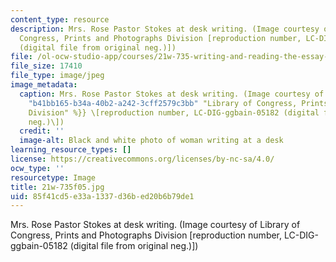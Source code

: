 ```yaml
---
content_type: resource
description: Mrs. Rose Pastor Stokes at desk writing. (Image courtesy of Library of
  Congress, Prints and Photographs Division [reproduction number, LC-DIG-ggbain-05182
  (digital file from original neg.)])
file: /ol-ocw-studio-app/courses/21w-735-writing-and-reading-the-essay-fall-2005/85f41cd5e33a1337d36bed20b6b79de1_21w-735f05.jpg
file_size: 17410
file_type: image/jpeg
image_metadata:
  caption: Mrs. Rose Pastor Stokes at desk writing. (Image courtesy of the {{% resource_link
    "b41bb165-b34a-40b2-a242-3cff2579c3bb" "Library of Congress, Prints and Photographs
    Division" %}} \[reproduction number, LC-DIG-ggbain-05182 (digital file from original
    neg.)\])
  credit: ''
  image-alt: Black and white photo of woman writing at a desk
learning_resource_types: []
license: https://creativecommons.org/licenses/by-nc-sa/4.0/
ocw_type: ''
resourcetype: Image
title: 21w-735f05.jpg
uid: 85f41cd5-e33a-1337-d36b-ed20b6b79de1
---
```

Mrs. Rose Pastor Stokes at desk writing. (Image courtesy of Library of Congress, Prints and Photographs Division [reproduction number, LC-DIG-ggbain-05182 (digital file from original neg.)])
